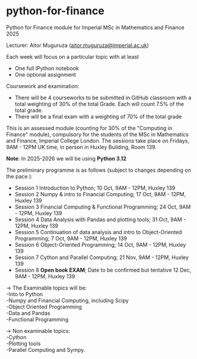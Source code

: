 # python-for-finance
Python for Finance module for Imperial MSc in Mathematics and Finance 2025

Lecturer: Aitor Muguruza (aitor.muguruza@imperial.ac.uk)

Each week will focus on a particular topic with at least
 - One full IPython notebook
 - One optional assignment

Coursework and examination:

- There will be 4 courseworks to be submitted in GitHub classroom with a total weighting of 30% of the total Grade. Each will count 7.5% of the total grade.
- There will be a final exam with a weighting of 70% of the total grade
 
This is an assessed module (counting for 30% of the "Computing in Finance" module), compulsory for the students of the MSc in Mathematics and Finance, Imperial College London.
The sessions take place on Fridays, 9AM - 12PM UK time, in person in Huxley Building, Room 139.

**Note**: In 2025-2026 we will be using **Python 3.12**

 The preliminary programme is as follows (subject to changes depending on the pace ):
 
- Session 1	Introduction to Python;	10 Oct,	 9AM - 12PM,	Huxley 139 
- Session 2	Numpy & intro to Financial Computing;	17 Oct,	 9AM - 12PM,	Huxley 139
- Session 3 Financial Computing & Functional Programming;	24 Oct,	 9AM - 12PM,	Huxley 139
- Session 4 Data Analysis with Pandas and plotting tools;	31 Oct,	 9AM - 12PM,	Huxley 139
- Session 5 Continuation of data analysis and intro to Object-Oriented Programming;	7 Oct,	9AM - 12PM,	Huxley 139
- Session 6 Object-Oriented Programming;	14 Oct,	9AM - 12PM,	Huxley 139
- Session 7	Cython and Parallel Computing;	21 Nov,	9AM - 12PM,	Huxley 139
- Session 8	**Open book EXAM**;	Date to be confirmed but tentative 12 Dec,	9AM - 12PM,	Huxley 139

&rarr; The Examinable topics will be:\
-Into to Python\
-Numpy and Financial Computing, including Scipy \
-Object Oriented Programming\
-Data and Pandas\
-Functional Programming

&rarr; Non examinable topics:\
-Cython \
-Plotting tools \
-Parallel Computing and Sympy. 
